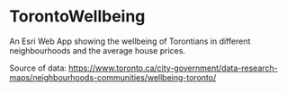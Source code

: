 # TorontoWellbeing
 An Esri Web App showing the wellbeing of Torontians in different neighbourhoods and the average house prices.
 
Source of data: https://www.toronto.ca/city-government/data-research-maps/neighbourhoods-communities/wellbeing-toronto/
